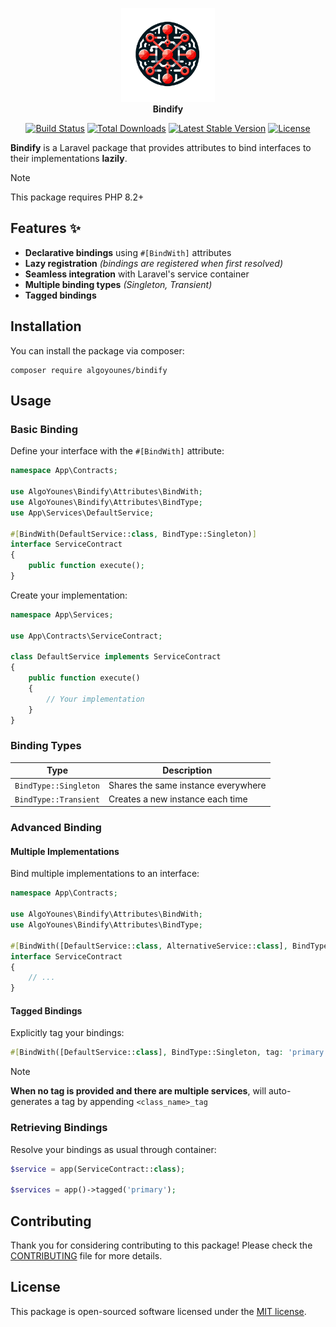 <p align="center">
<img width="150" height="150" src="assets/logo.png" alt="Bindify Logo"/>
<br><b>Bindify</b>
</p>
<p align="center">
<a href="https://github.com/algoyounes/bindify/actions"><img src="https://github.com/algoyounes/bindify/actions/workflows/unit-tests.yml/badge.svg" alt="Build Status"></a>
<a href="https://packagist.org/packages/algoyounes/bindify"><img src="https://img.shields.io/packagist/dt/algoyounes/bindify" alt="Total Downloads"></a>
<a href="https://packagist.org/packages/algoyounes/bindify"><img src="https://img.shields.io/packagist/v/algoyounes/bindify" alt="Latest Stable Version"></a>
<a href="https://packagist.org/packages/algoyounes/bindify"><img src="https://img.shields.io/packagist/l/algoyounes/bindify" alt="License"></a>
</p>

**Bindify** is a Laravel package that provides attributes to bind interfaces to their implementations **lazily**.

> [!NOTE]
> This package requires PHP 8.2+

## Features ✨
- **Declarative bindings** using `#[BindWith]` attributes
- **Lazy registration** _(bindings are registered when first resolved)_
- **Seamless integration** with Laravel's service container
- **Multiple binding types** _(Singleton, Transient)_
- **Tagged bindings**

## Installation

You can install the package via composer:

```
composer require algoyounes/bindify
```

## Usage

### Basic Binding

Define your interface with the `#[BindWith]` attribute:

```php
namespace App\Contracts;

use AlgoYounes\Bindify\Attributes\BindWith;
use AlgoYounes\Bindify\Attributes\BindType;
use App\Services\DefaultService;

#[BindWith(DefaultService::class, BindType::Singleton)]
interface ServiceContract
{
    public function execute();
}
```

Create your implementation:

```php
namespace App\Services;

use App\Contracts\ServiceContract;

class DefaultService implements ServiceContract
{
    public function execute()
    {
        // Your implementation
    }
}
```

### Binding Types

| Type                  | Description                         |
|-----------------------|-------------------------------------|
| `BindType::Singleton` | Shares the same instance everywhere |
| `BindType::Transient` | Creates a new instance each time    |

### Advanced Binding

#### Multiple Implementations

Bind multiple implementations to an interface:

```php
namespace App\Contracts;

use AlgoYounes\Bindify\Attributes\BindWith;
use AlgoYounes\Bindify\Attributes\BindType;

#[BindWith([DefaultService::class, AlternativeService::class], BindType::Singleton)]
interface ServiceContract
{
    // ...
}
```

#### Tagged Bindings

Explicitly tag your bindings:

```php
#[BindWith([DefaultService::class], BindType::Singleton, tag: 'primary')]
```

> [!NOTE]
> **When no tag is provided and there are multiple services**, will auto-generates a tag by appending `<class_name>_tag`
>

### Retrieving Bindings

Resolve your bindings as usual through container:

```php
$service = app(ServiceContract::class);

$services = app()->tagged('primary');
```

## Contributing

Thank you for considering contributing to this package! Please check the [CONTRIBUTING](CONTRIBUTING.md) file for more details.

## License

This package is open-sourced software licensed under the [MIT license](LICENSE).
